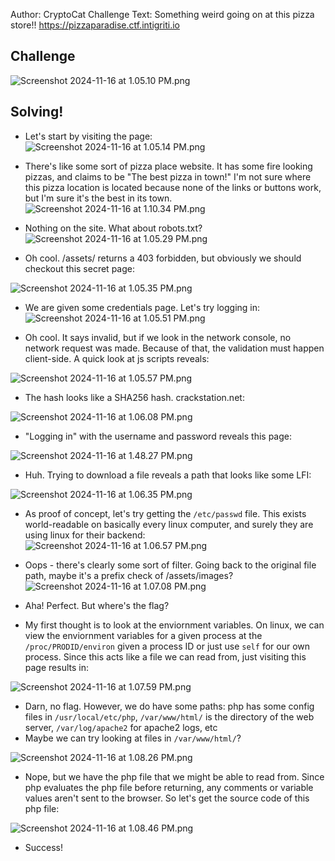 Author: CryptoCat
Challenge Text: Something weird going on at this pizza store!! https://pizzaparadise.ctf.intigriti.io 

## Challenge


![Screenshot 2024-11-16 at 1.05.10 PM.png](../_resources/Screenshot%202024-11-16%20at%201.05.10%20PM.png)

## Solving!
- Let's start by visiting the page:
![Screenshot 2024-11-16 at 1.05.14 PM.png](../_resources/Screenshot%202024-11-16%20at%201.05.14%20PM.png)
- There's like some sort of pizza place website. It has some fire looking pizzas, and claims to be "The best pizza in town!" I'm not sure where this pizza location is located because none of the links or buttons work, but I'm sure it's the best in its town.
![Screenshot 2024-11-16 at 1.10.34 PM.png](../_resources/Screenshot%202024-11-16%20at%201.10.34%20PM.png)
- Nothing on the site. What about robots.txt?
![Screenshot 2024-11-16 at 1.05.29 PM.png](../_resources/Screenshot%202024-11-16%20at%201.05.29%20PM.png)

- Oh cool. /assets/ returns a 403 forbidden, but obviously we should checkout this secret page:

![Screenshot 2024-11-16 at 1.05.35 PM.png](../_resources/Screenshot%202024-11-16%20at%201.05.35%20PM.png)
- We are given some credentials page. Let's try logging in:
![Screenshot 2024-11-16 at 1.05.51 PM.png](../_resources/Screenshot%202024-11-16%20at%201.05.51%20PM.png)

- Oh cool. It says invalid, but if we look in the network console, no network request was made. Because of that, the validation must happen client-side. A quick look at js scripts reveals:


![Screenshot 2024-11-16 at 1.05.57 PM.png](../_resources/Screenshot%202024-11-16%20at%201.05.57%20PM.png)

- The hash looks like a SHA256 hash. crackstation.net:

![Screenshot 2024-11-16 at 1.06.08 PM.png](../_resources/Screenshot%202024-11-16%20at%201.06.08%20PM.png)

- "Logging in" with the username and password reveals this page:

![Screenshot 2024-11-16 at 1.48.27 PM.png](../_resources/Screenshot%202024-11-16%20at%201.48.27%20PM.png)
- Huh. Trying to download a file reveals a path that looks like some LFI:



![Screenshot 2024-11-16 at 1.06.35 PM.png](../_resources/Screenshot%202024-11-16%20at%201.06.35%20PM.png)



- As proof of concept, let's try getting the `/etc/passwd` file. This exists world-readable on basically every linux computer, and surely they are using linux for their backend:
![Screenshot 2024-11-16 at 1.06.57 PM.png](../_resources/Screenshot%202024-11-16%20at%201.06.57%20PM.png)

- Oops - there's clearly some sort of filter. Going back to the original file path, maybe it's a prefix check of /assets/images?
![Screenshot 2024-11-16 at 1.07.08 PM.png](../_resources/Screenshot%202024-11-16%20at%201.07.08%20PM.png)

- Aha! Perfect. But where's the flag?
- My first thought is to look at the enviornment variables. On linux, we can view the enviornment variables for a given process at the `/proc/PRODID/environ` given a process ID or just use `self` for our own process. Since this acts like a file we can read from, just visiting this page results in:

![Screenshot 2024-11-16 at 1.07.59 PM.png](../_resources/Screenshot%202024-11-16%20at%201.07.59%20PM.png)

- Darn, no flag. However, we do have some paths: php has some config files in `/usr/local/etc/php`, `/var/www/html/` is the directory of the web server, `/var/log/apache2` for apache2 logs, etc
- Maybe we can try looking at files in `/var/www/html/`?


![Screenshot 2024-11-16 at 1.08.26 PM.png](../_resources/Screenshot%202024-11-16%20at%201.08.26%20PM.png)


- Nope, but we have the php file that we might be able to read from. Since php evaluates the php file before returning, any comments or variable values aren't sent to the browser. So let's get the source code of this php file:

![Screenshot 2024-11-16 at 1.08.46 PM.png](../_resources/Screenshot%202024-11-16%20at%201.08.46%20PM.png)


- Success!
